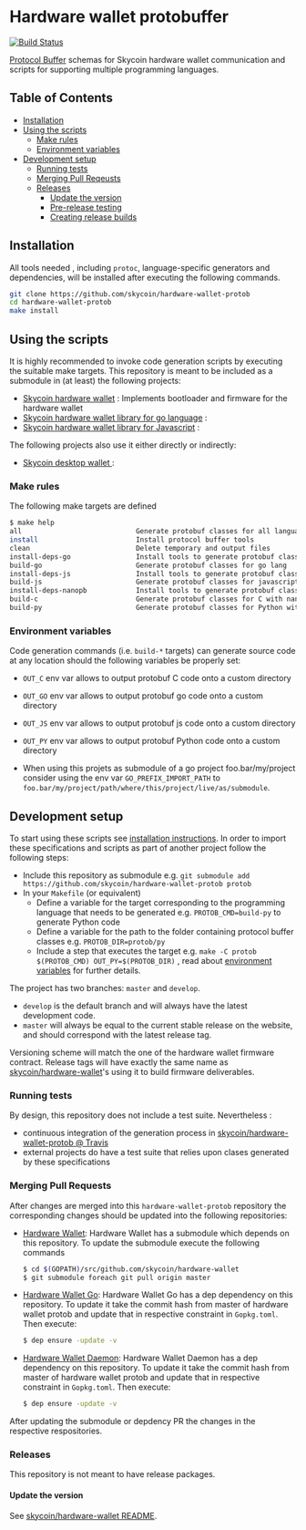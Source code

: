 # Hardware wallet protobuffer

[![Build Status](https://travis-ci.com/skycoin/hardware-wallet-protob.svg?branch=master)](https://travis-ci.com/skycoin/hardware-wallet-protob)

[Protocol Buffer](https://developers.google.com/protocol-buffers/) schemas for Skycoin hardware wallet communication and scripts for supporting multiple programming languages.

## Table of Contents

<!-- MarkdownTOC levels="1,2,3,4,5" autolink="true" bracket="round" -->
- [Installation](#installation)
- [Using the scripts](#using-the-scripts)
  - [Make rules](#make-rules)
  - [Environment variables](#environment-variables)
- [Development setup](#development-setup)
  - [Running tests](#running-tests)
  - [Merging Pull Reqeusts](#merging-pull-requests)
  - [Releases](#releases)
    - [Update the version](#update-the-version)
    - [Pre-release testing](#pre-release-testing)
    - [Creating release builds](#creating-release-builds)
<!-- /MarkdownTOC -->

## Installation

All tools needed , including `protoc`, language-specific generators and dependencies, will be installed after executing the following commands.

```sh
git clone https://github.com/skycoin/hardware-wallet-protob
cd hardware-wallet-protob
make install
```

## Using the scripts

It is highly recommended to invoke code generation scripts by executing the suitable make targets. This repository is meant to be included as a submodule in (at least) the following projects:

- [Skycoin hardware wallet](https://github.com/skycoin/hardware-wallet) : Implements bootloader and firmware for the hardware wallet
- [Skycoin hardware wallet library for go language](https://github.com/skycoin/hardware-wallet-go) :
- [Skycoin hardware wallet library for Javascript](https://github.com/skycoin/hardware-wallet-js) :

The following projects also use it either directly or indirectly:

- [Skycoin desktop wallet ](https://github.com/skycoin/skycoin/tree/master/src/electron) :

### Make rules

The following make targets are defined

```sh
$ make help
all                            Generate protobuf classes for all languages
install                        Install protocol buffer tools
clean                          Delete temporary and output files
install-deps-go                Install tools to generate protobuf classes for go lang
build-go                       Generate protobuf classes for go lang
install-deps-js                Install tools to generate protobuf classes for javascript
build-js                       Generate protobuf classes for javascript
install-deps-nanopb            Install tools to generate protobuf classes for C and Python with nanopb
build-c                        Generate protobuf classes for C with nanopb
build-py                       Generate protobuf classes for Python with nanopb
```

### Environment variables

Code generation commands (i.e. `build-*` targets) can generate source code at any location should the following variables be properly set:

- `OUT_C` env var allows to output protobuf C code onto a custom directory
- `OUT_GO` env var allows to output protobuf go code onto a custom directory
- `OUT_JS` env var allows to output protobuf js code onto a custom directory
- `OUT_PY` env var allows to output protobuf Python code onto a custom directory

- When using this projets as submodule of a go project foo.bar/my/project consider using the env var `GO_PREFIX_IMPORT_PATH` to `foo.bar/my/project/path/where/this/project/live/as/submodule`.

## Development setup

To start using these scripts see [installation instructions](#installation). In order to import these specifications and scripts as part of another project follow the following steps:

- Include this repository as submodule e.g. `git submodule add https://github.com/skycoin/hardware-wallet-protob protob`
- In your `Makefile` (or equivalent)
  * Define a variable for the target corresponding to the programming language that needs to be generated e.g. `PROTOB_CMD=build-py` to generate Python code
  * Define a variable for the path to the folder containing protocol buffer classes e.g. `PROTOB_DIR=protob/py`
  * Include a step that executes the target e.g. `make -C protob $(PROTOB_CMD) OUT_PY=$(PROTOB_DIR)` , read about [environment variables](#environment-variables) for further details. 

The project has two branches: `master` and `develop`.

- `develop` is the default branch and will always have the latest development code.
- `master` will always be equal to the current stable release on the website, and should correspond with the latest release tag.

Versioning scheme will match the one of the hardware wallet firmware contract. Release tags will have exactly the same name as [skycoin/hardware-wallet](https://github.com/skycoin/hardware-wallet)'s using it to build firmware deliverables.

### Running tests

By design, this repository does not include a test suite. Nevertheless :

- continuous integration of the generation process in [skycoin/hardware-wallet-protob @ Travis](https://travis-ci.com/skycoin/hardware-wallet-protob)
- external projects do have a test suite that relies upon clases generated by these specifications

### Merging Pull Requests
After changes are merged into this `hardware-wallet-protob` repository the corresponding changes should be updated into the following repositories:
- [Hardware Wallet](https://github.com/skycoin/hardware-wallet): 
    Hardware Wallet has a submodule which depends on this repository.
    To update the submodule execute the following commands
    ```bash
    $ cd $(GOPATH)/src/github.com/skycoin/hardware-wallet
    $ git submodule foreach git pull origin master
    ```

- [Hardware Wallet Go](https://github.com/skycoin/hardware-wallet-go):
    Hardware Wallet Go has a dep dependency on this repository.
    To update it take the commit hash from master of hardware wallet protob and update that in respective constraint in `Gopkg.toml`.
    Then execute:
    ```bash
    $ dep ensure -update -v 
    ``` 

- [Hardware Wallet Daemon](https://github.com/skycoin/hardware-wallet-daemon):
    Hardware Wallet Daemon has a dep dependency on this repository.
    To update it take the commit hash from master of hardware wallet protob and update that in respective constraint in `Gopkg.toml`.
    Then execute:
    ```bash
    $ dep ensure -update -v 
    ```

After updating the submodule or depdency PR the changes in the respective respositories.

### Releases

This repository is not meant to have release packages.

#### Update the version

See [skycoin/hardware-wallet README](https://github.com/skycoin/hardware-wallet/tree/master/README.md).

